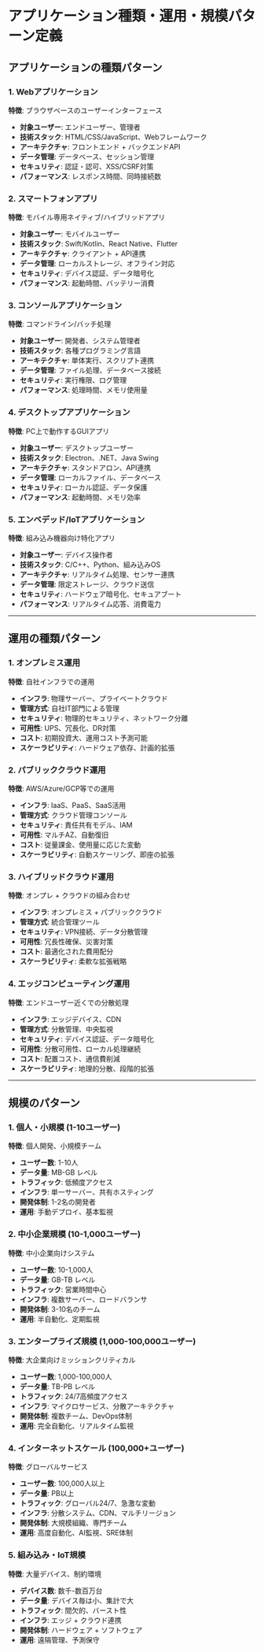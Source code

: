 # アプリケーション種類・運用・規模パターン定義

## アプリケーションの種類パターン

### 1. Webアプリケーション
**特徴**: ブラウザベースのユーザーインターフェース
- **対象ユーザー**: エンドユーザー、管理者
- **技術スタック**: HTML/CSS/JavaScript、Webフレームワーク
- **アーキテクチャ**: フロントエンド + バックエンドAPI
- **データ管理**: データベース、セッション管理
- **セキュリティ**: 認証・認可、XSS/CSRF対策
- **パフォーマンス**: レスポンス時間、同時接続数

### 2. スマートフォンアプリ
**特徴**: モバイル専用ネイティブ/ハイブリッドアプリ
- **対象ユーザー**: モバイルユーザー
- **技術スタック**: Swift/Kotlin、React Native、Flutter
- **アーキテクチャ**: クライアント + API連携
- **データ管理**: ローカルストレージ、オフライン対応
- **セキュリティ**: デバイス認証、データ暗号化
- **パフォーマンス**: 起動時間、バッテリー消費

### 3. コンソールアプリケーション
**特徴**: コマンドライン/バッチ処理
- **対象ユーザー**: 開発者、システム管理者
- **技術スタック**: 各種プログラミング言語
- **アーキテクチャ**: 単体実行、スクリプト連携
- **データ管理**: ファイル処理、データベース接続
- **セキュリティ**: 実行権限、ログ管理
- **パフォーマンス**: 処理時間、メモリ使用量

### 4. デスクトップアプリケーション
**特徴**: PC上で動作するGUIアプリ
- **対象ユーザー**: デスクトップユーザー
- **技術スタック**: Electron、.NET、Java Swing
- **アーキテクチャ**: スタンドアロン、API連携
- **データ管理**: ローカルファイル、データベース
- **セキュリティ**: ローカル認証、データ保護
- **パフォーマンス**: 起動時間、メモリ効率

### 5. エンベデッド/IoTアプリケーション
**特徴**: 組み込み機器向け特化アプリ
- **対象ユーザー**: デバイス操作者
- **技術スタック**: C/C++、Python、組み込みOS
- **アーキテクチャ**: リアルタイム処理、センサー連携
- **データ管理**: 限定ストレージ、クラウド送信
- **セキュリティ**: ハードウェア暗号化、セキュアブート
- **パフォーマンス**: リアルタイム応答、消費電力

---

## 運用の種類パターン

### 1. オンプレミス運用
**特徴**: 自社インフラでの運用
- **インフラ**: 物理サーバー、プライベートクラウド
- **管理方式**: 自社IT部門による管理
- **セキュリティ**: 物理的セキュリティ、ネットワーク分離
- **可用性**: UPS、冗長化、DR対策
- **コスト**: 初期投資大、運用コスト予測可能
- **スケーラビリティ**: ハードウェア依存、計画的拡張

### 2. パブリッククラウド運用
**特徴**: AWS/Azure/GCP等での運用
- **インフラ**: IaaS、PaaS、SaaS活用
- **管理方式**: クラウド管理コンソール
- **セキュリティ**: 責任共有モデル、IAM
- **可用性**: マルチAZ、自動復旧
- **コスト**: 従量課金、使用量に応じた変動
- **スケーラビリティ**: 自動スケーリング、即座の拡張

### 3. ハイブリッドクラウド運用
**特徴**: オンプレ + クラウドの組み合わせ
- **インフラ**: オンプレミス + パブリッククラウド
- **管理方式**: 統合管理ツール
- **セキュリティ**: VPN接続、データ分散管理
- **可用性**: 冗長性確保、災害対策
- **コスト**: 最適化された費用配分
- **スケーラビリティ**: 柔軟な拡張戦略

### 4. エッジコンピューティング運用
**特徴**: エンドユーザー近くでの分散処理
- **インフラ**: エッジデバイス、CDN
- **管理方式**: 分散管理、中央監視
- **セキュリティ**: デバイス認証、データ暗号化
- **可用性**: 分散可用性、ローカル処理継続
- **コスト**: 配置コスト、通信費削減
- **スケーラビリティ**: 地理的分散、段階的拡張

---

## 規模のパターン

### 1. 個人・小規模 (1-10ユーザー)
**特徴**: 個人開発、小規模チーム
- **ユーザー数**: 1-10人
- **データ量**: MB-GB レベル
- **トラフィック**: 低頻度アクセス
- **インフラ**: 単一サーバー、共有ホスティング
- **開発体制**: 1-2名の開発者
- **運用**: 手動デプロイ、基本監視

### 2. 中小企業規模 (10-1,000ユーザー)
**特徴**: 中小企業向けシステム
- **ユーザー数**: 10-1,000人
- **データ量**: GB-TB レベル
- **トラフィック**: 営業時間中心
- **インフラ**: 複数サーバー、ロードバランサ
- **開発体制**: 3-10名のチーム
- **運用**: 半自動化、定期監視

### 3. エンタープライズ規模 (1,000-100,000ユーザー)
**特徴**: 大企業向けミッションクリティカル
- **ユーザー数**: 1,000-100,000人
- **データ量**: TB-PB レベル
- **トラフィック**: 24/7高頻度アクセス
- **インフラ**: マイクロサービス、分散アーキテクチャ
- **開発体制**: 複数チーム、DevOps体制
- **運用**: 完全自動化、リアルタイム監視

### 4. インターネットスケール (100,000+ユーザー)
**特徴**: グローバルサービス
- **ユーザー数**: 100,000人以上
- **データ量**: PB以上
- **トラフィック**: グローバル24/7、急激な変動
- **インフラ**: 分散システム、CDN、マルチリージョン
- **開発体制**: 大規模組織、専門チーム
- **運用**: 高度自動化、AI監視、SRE体制

### 5. 組み込み・IoT規模
**特徴**: 大量デバイス、制約環境
- **デバイス数**: 数千-数百万台
- **データ量**: デバイス毎は小、集計で大
- **トラフィック**: 間欠的、バースト性
- **インフラ**: エッジ + クラウド連携
- **開発体制**: ハードウェア + ソフトウェア
- **運用**: 遠隔管理、予測保守